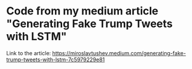 # Code from my medium article "Generating Fake Trump Tweets with LSTM"
Link to the article: https://miroslavtushev.medium.com/generating-fake-trump-tweets-with-lstm-7c5979229e81
